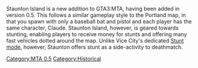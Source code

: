 Staunton Island is a new addition to GTA3:MTA, having been added in version 0.5. This follows a similar gameplay style to the Portland map, in that you spawn with only a baseball bat and pistol and each player has the same character, Claude. Staunton Island, however, is geared towards stunting, enabling players to receive money for stunts and offering many fast vehicles dotted around the map. Unlike Vice City's dedicated [Stunt mode](/MTA:VC_Stunt_Gamemode.md "wikilink"), however, Staunton offers stunt as a side-activity to deathmatch.

[Category:MTA 0.5](/Category:MTA_0.5.md "wikilink") [Category:Historical](/Category:Historical.md "wikilink")

